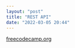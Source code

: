 ```yaml
---
layout: "post"
title: "REST API"
date: "2022-03-05 20:44"
---
```

[freecodecamp.org](https://www.freecodecamp.org/news/rest-api-tutorial-rest-client-rest-service-and-api-calls-explained-with-code-examples/)
